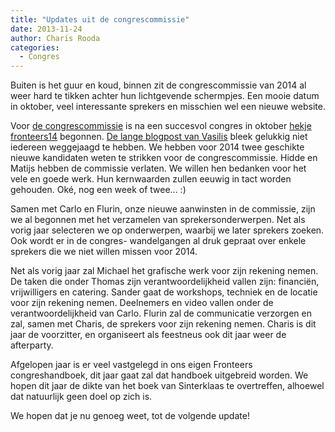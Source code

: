 ```yaml
---
title: "Updates uit de congrescommissie"
date: 2013-11-24
author: Charis Rooda
categories: 
  - Congres
---
```

Buiten is het guur en koud, binnen zit de congrescommissie van 2014 al weer hard te tikken achter hun lichtgevende schermpjes. Een mooie datum in oktober, veel interessante sprekers en misschien wel een nieuwe website.

Voor [de congrescommissie](/vereniging/commissies/congres) is na een succesvol congres in oktober [hekje fronteers14](https://twitter.com/search?q=%23fronteers14) begonnen. [De lange blogpost van Vasilis](/blog/2013/09/de-congrescommissie-zoekt-actieve-leden) bleek gelukkig niet iedereen weggejaagd te hebben. We hebben voor 2014 twee geschikte nieuwe kandidaten weten te strikken voor de congrescommissie. Hidde en Matijs hebben de commissie verlaten. We willen hen bedanken voor het vele en goede werk. Hun kernwaarden zullen eeuwig in tact worden gehouden. Oké, nog een week of twee... :)

Samen met Carlo en Flurin, onze nieuwe aanwinsten in de commissie, zijn we al begonnen met het verzamelen van sprekersonderwerpen. Net als vorig jaar selecteren we op onderwerpen, waarbij we later sprekers zoeken. Ook wordt er in de congres- wandelgangen al druk gepraat over enkele sprekers die we niet willen missen voor 2014.

Net als vorig jaar zal Michael het grafische werk voor zijn rekening nemen. De taken die onder Thomas zijn verantwoordelijkheid vallen zijn: financiën, vrijwilligers en catering. Sander gaat de workshops, techniek en de locatie voor zijn rekening nemen. Deelnemers en video vallen onder de verantwoordelijkheid van Carlo. Flurin zal de communicatie verzorgen en zal, samen met Charis, de sprekers voor zijn rekening nemen. Charis is dit jaar de voorzitter, en organiseert als feestneus ook dit jaar weer de afterparty.

Afgelopen jaar is er veel vastgelegd in ons eigen Fronteers congreshandboek, dit jaar gaat zal dat handboek uitgebreid worden. We hopen dit jaar de dikte van het boek van Sinterklaas te overtreffen, alhoewel dat natuurlijk geen doel op zich is.

We hopen dat je nu genoeg weet,
tot de volgende update!